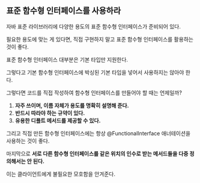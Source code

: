 ## 표준 함수형 인터페이스를 사용하라



자바 표준 라이브러리에 다양한 용도의 표준 함수형 인터페이스가 준비되어 있다.

필요한 용도에 맞는 게 있다면, 직접 구현하지 말고 표준 함수형 인터페이스를 활용하는 것이 좋다.



표준 함수형 인터페이스 대부분은 기본 타입만 지원한다.

그렇다고 기본 함수형 인터페이스에 박싱된 기본 타입을 넣어서 사용하지는 않아야 한다.



그렇다면 코드를 직접 작성하여 함수형 인터페이스를 만들어야 할 때는 언제일까?

1. **자주 쓰이며, 이름 자체가 용도를 명확히 설명해 준다.**
2. **반드시 따라야 하는 규약이 있다.**
3. **유용한 디푤트 메서드를 제공할 수 있다.**



그리고 직접 만든 함수형 인터페이스에는 항상 @FunctionalInterface 애너테이션을 사용하는 것이 좋다.



마지막으로 **서로 다른 함수형 인터페이스를 같은 위치의 인수로 받는 메서드들을 다중 정의해서는 안 된다.**

이는 클라이언트에게 불필요한 모호함을 안겨준다.

